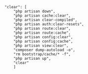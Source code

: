     "clear": [
        "php artisan down",
        "php artisan cache:clear",
        "php artisan clear-compiled",
        "php artisan auth:clear-resets",
        "php artisan route:clear",
        "php artisan route:cache",
        "php artisan config:clear",
        "php artisan config:cache",
        "php artisan view:clear",
        "composer dump-autoload -o",
        "rm bootstrap/cache/* -f",
        "php artisan up",
        "clear"
        ]
